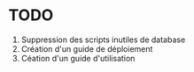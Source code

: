 # TODO
1. Suppression des scripts inutiles de database
2. Création d'un guide de déploiement
3. Céation d'un guide d'utilisation